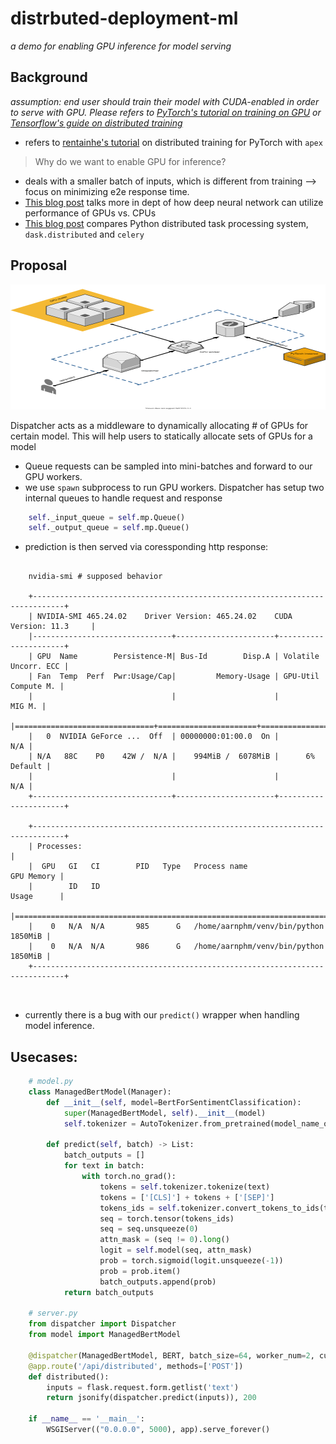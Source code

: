 # distrbuted-deployment-ml
_a demo for enabling GPU inference for model serving_

## Background

_assumption: end user should train their model with CUDA-enabled in order to serve with GPU. Please refers to [PyTorch's tutorial on training on GPU](https://pytorch.org/tutorials/beginner/blitz/cifar10_tutorial.html#training-on-gpu) or [Tensorflow's guide on distributed training](https://www.tensorflow.org/guide/distributed_training)_

- refers to [rentainhe's tutorial](https://github.com/rentainhe/pytorch-distributed-training) on distributed training for PyTorch with `apex`

> Why do we want to enable GPU for inference?

-  deals with a smaller batch of inputs, which is different from training --> focus on minimizing e2e response time.
- [This blog post](https://developer.nvidia.com/blog/inference-next-step-gpu-accelerated-deep-learning/) talks more in dept of how deep neural network can utilize performance of GPUs vs. CPUs
- [This blog post](http://matthewrocklin.com/blog/work/2016/09/13/dask-and-celery) compares Python distributed task processing system, `dask.distributed` and `celery`

## Proposal

<img src="./utils/worker-proposal.svg" width="100%" height="200" alt="worker-proposal">

Dispatcher acts as a middleware to dynamically allocating # of GPUs for certain model. This will help users to statically allocate sets of GPUs for a model

- Queue requests can be sampled into mini-batches and forward to our GPU workers.
- we use `spawn` subprocess to run GPU workers. Dispatcher has setup two internal queues to handle request and response

```python
    self._input_queue = self.mp.Queue()
    self._output_queue = self.mp.Queue()
```

- prediction is then served via coressponding http response:

```shell

    nvidia-smi # supposed behavior
    
    +-----------------------------------------------------------------------------+
    | NVIDIA-SMI 465.24.02    Driver Version: 465.24.02    CUDA Version: 11.3     |
    |-------------------------------+----------------------+----------------------+
    | GPU  Name        Persistence-M| Bus-Id        Disp.A | Volatile Uncorr. ECC |
    | Fan  Temp  Perf  Pwr:Usage/Cap|         Memory-Usage | GPU-Util  Compute M. |
    |                               |                      |               MIG M. |
    |===============================+======================+======================|
    |   0  NVIDIA GeForce ...  Off  | 00000000:01:00.0  On |                  N/A |
    | N/A   88C    P0    42W /  N/A |    994MiB /  6078MiB |      6%      Default |
    |                               |                      |                  N/A |
    +-------------------------------+----------------------+----------------------+
                                                                                   
    +-----------------------------------------------------------------------------+
    | Processes:                                                                  |
    |  GPU   GI   CI        PID   Type   Process name                  GPU Memory |
    |        ID   ID                                                   Usage      |
    |=============================================================================|
    |    0   N/A  N/A       985      G   /home/aarnphm/venv/bin/python    1850MiB |
    |    0   N/A  N/A       986      G   /home/aarnphm/venv/bin/python    1850MiB |
    +-----------------------------------------------------------------------------+



```

- currently there is a bug with our `predict()` wrapper when handling model inference.

## Usecases:

```python
    # model.py
    class ManagedBertModel(Manager):
        def __init__(self, model=BertForSentimentClassification):
            super(ManagedBertModel, self).__init__(model)
            self.tokenizer = AutoTokenizer.from_pretrained(model_name_or_path)

        def predict(self, batch) -> List:
            batch_outputs = []
            for text in batch:
                with torch.no_grad():
                    tokens = self.tokenizer.tokenize(text)
                    tokens = ['[CLS]'] + tokens + ['[SEP]']
                    tokens_ids = self.tokenizer.convert_tokens_to_ids(tokens)
                    seq = torch.tensor(tokens_ids)
                    seq = seq.unsqueeze(0)
                    attn_mask = (seq != 0).long()
                    logit = self.model(seq, attn_mask)
                    prob = torch.sigmoid(logit.unsqueeze(-1))
                    prob = prob.item()
                    batch_outputs.append(prob)
            return batch_outputs

    # server.py
    from dispatcher import Dispatcher
    from model import ManagedBertModel
    
    @dispatcher(ManagedBertModel, BERT, batch_size=64, worker_num=2, cuda_devices=(0,))
    @app.route('/api/distributed', methods=['POST'])
    def distributed():
        inputs = flask.request.form.getlist('text')
        return jsonify(dispatcher.predict(inputs)), 200

    if __name__ == '__main__':
        WSGIServer(("0.0.0.0", 5000), app).serve_forever()
```

